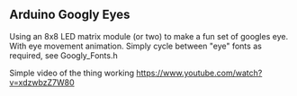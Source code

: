 ## Arduino Googly Eyes
Using an 8x8 LED matrix module (or two) to make a fun set of googles eye. With eye movement animation.
Simply cycle between "eye" fonts as required, see Googly_Fonts.h

Simple video of the thing working https://www.youtube.com/watch?v=xdzwbzZ7W80
